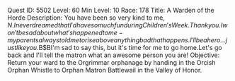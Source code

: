 Quest ID: 5502
Level: 60
Min Level: 10
Race: 178
Title: A Warden of the Horde
Description: You have been so very kind to me, $N.I never dreamed that I'd have so much fun during Children's Week.Thank you.I won't be sad about what's happened to me - my parents always told me to rise above anything bad that happens.I'll be a hero... just like you.$B$BI'm sad to say this, but it's time for me to go home.Let's go back and I'll tell the matron what an awesome person you are!
Objective: Return your ward to the Orgrimmar orphanage by handing in the Orcish Orphan Whistle to Orphan Matron Battlewail in the Valley of Honor.
